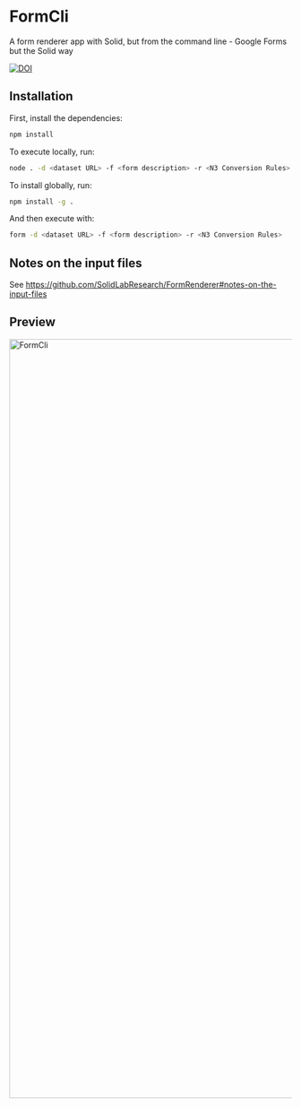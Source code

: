 # FormCli

A form renderer app with Solid, but from the command line - Google Forms but the Solid way

[![DOI](https://zenodo.org/badge/558396083.svg)](https://zenodo.org/doi/10.5281/zenodo.10285223)


## Installation

First, install the dependencies:

```bash
npm install
```

To execute locally, run:

```bash
node . -d <dataset URL> -f <form description> -r <N3 Conversion Rules>
```

To install globally, run:

```bash
npm install -g .
```

And then execute with:

```bash
form -d <dataset URL> -f <form description> -r <N3 Conversion Rules>
```

## Notes on the input files

See https://github.com/SolidLabResearch/FormRenderer#notes-on-the-input-files

## Preview

<img width="1355" alt="FormCli" src="https://github.com/smessie/FormCli/assets/13602120/58733228-7b47-4667-8049-5c83f7dcb65e">

